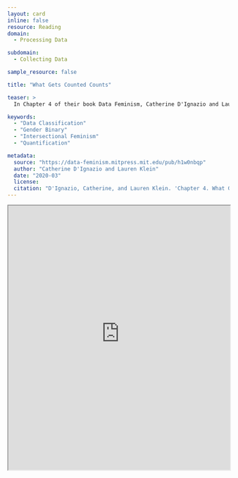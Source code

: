 ```yaml
---
layout: card
inline: false
resource: Reading
domain:
  - Processing Data

subdomain:
  - Collecting Data

sample_resource: false

title: "What Gets Counted Counts"

teaser: >
  In Chapter 4 of their book Data Feminism, Catherine D'Ignazio and Lauren Klein urge us 'to challenge the gender binary, along with other systems of counting and classification that perpetuate oppression.'

keywords:
  - "Data Classification"
  - "Gender Binary"
  - "Intersectional Feminism"
  - "Quantification"

metadata:
  source: "https://data-feminism.mitpress.mit.edu/pub/h1w0nbqp"
  author: "Catherine D'Ignazio and Lauren Klein"
  date: "2020-03"
  license:
  citation: "D'Ignazio, Catherine, and Lauren Klein. 'Chapter 4. What Gets Counted Counts' Data Feminism, Mar. 2020. data-feminism.mitpress.mit.edu, https://data-feminism.mitpress.mit.edu/pub/h1w0nbqp/release/3."
---
```


<iframe src="https://data-feminism.mitpress.mit.edu/pub/h1w0nbqp" title="What Gets Counted Counts" style="width:100%; height:600px;"></iframe>
